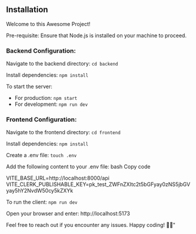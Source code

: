 
## Installation

Welcome to this Awesome Project!

Pre-requisite: Ensure that Node.js is installed on your machine to proceed.

### Backend Configuration:

Navigate to the backend directory: ```cd backend```

Install dependencies: ```npm install```

To start the server:
- For production: ```npm start```
- For development: ```npm run dev```

### Frontend Configuration:

Navigate to the frontend directory: ```cd frontend```

Install dependencies: ```npm install```

Create a .env file: ```touch .env```

Add the following content to your .env file:
bash
Copy code

VITE_BASE_URL=http://localhost:8000/api
VITE_CLERK_PUBLISHABLE_KEY=pk_test_ZWFnZXItc2t5bGFyay0zNS5jbGVyay5hY2NvdW50cy5kZXYk

To run the client: ```npm run dev```

Open your browser and enter: http://localhost:5173

Feel free to reach out if you encounter any issues. Happy coding! 🚀✨"